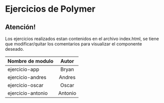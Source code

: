 Ejercicios de Polymer
=====================

**Atención!**
-------------

Los ejercicios realizados estan contenidos en el archivo index.html,
se tiene que modificar/quitar los comentarios para visualizar el componente
deseado.

| Nombre de modulo    | Autor   |
| ------------------- |:-------:|
| ejercicio-app       | Bryan   |
| ejercicio-andres    | Andres  |
| ejercicio-oscar     | Oscar   |
| ejercicio-antonio   | Antonio |
